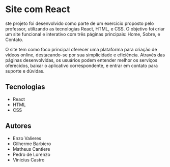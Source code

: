 
# Site com React

ste projeto foi desenvolvido como parte de um exercício proposto pelo professor, utilizando as tecnologias React, HTML, e CSS. O objetivo foi criar um site funcional e interativo com três páginas principais: Home, Sobre, e Contato.

O site tem como foco principal oferecer uma plataforma para criação de vídeos online, destacando-se por sua simplicidade e eficiência. Através das páginas desenvolvidas, os usuários podem entender melhor os serviços oferecidos, baixar o aplicativo correspondente, e entrar em contato para suporte e dúvidas.




## Tecnologias

 - React
 - HTML
 - CSS


## Autores

- Enzo Valieres
- Gilherme Barbiero
- Matheus Cantiere
- Pedro de Lorenzo
- Vinicius Castro

